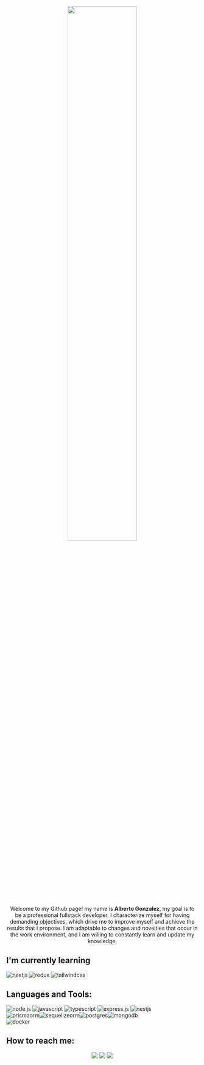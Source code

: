 ## <p align="center"><img src="https://media.tenor.com/mGgWY8RkgYMAAAAC/hello-world.gif" width=60%/></p>

<p align="center" >
    Welcome to my Github page! my name is <strong>Alberto Gonzalez</strong>, my goal is to be a professional fullstack developer. I characterize myself for having demanding objectives, which drive me to improve myself and achieve the results that I propose. I am adaptable to changes and novelties that occur in the work environment, and I am willing to constantly learn and update my knowledge.
  <br/>
</p>

## I'm currently learning
<img src="https://img.shields.io/badge/Next.js-000000.svg?style=for-the-badge&logo=nextdotjs&logoColor=white" alt="nextjs"> 
<img src="https://img.shields.io/badge/Redux-764ABC.svg?style=for-the-badge&logo=Redux&logoColor=white" alt="redux"> 
<img src="https://img.shields.io/badge/Tailwind%20CSS-06B6D4.svg?style=for-the-badge&logo=Tailwind-CSS&logoColor=white" alt="tailwindcss"> 

## Languages and Tools:
<img src="https://img.shields.io/badge/Node.js-339933.svg?style=for-the-badge&logo=nodedotjs&logoColor=white" alt="node.js">
<img src="https://img.shields.io/badge/JavaScript-F7DF1E.svg?style=for-the-badge&logo=JavaScript&logoColor=black" alt="javascript">
<img src="https://img.shields.io/badge/TypeScript-3178C6.svg?style=for-the-badge&logo=TypeScript&logoColor=white" alt="typescript">
<img src="https://img.shields.io/badge/express.js-%23404d59.svg?style=for-the-badge&logo=express&logoColor=%2361DAFB" alt="express.js">
<img src="https://img.shields.io/badge/NestJS-E0234E.svg?style=for-the-badge&logo=NestJS&logoColor=white" alt="nestjs">
<div style="display:flex;">
    <img src="https://img.shields.io/badge/Prisma-2D3748.svg?style=for-the-badge&logo=Prisma&logoColor=white" alt="prismaorm">
    <img src="https://img.shields.io/badge/Sequelize-52B0E7.svg?style=for-the-badge&logo=Sequelize&logoColor=white" alt="sequelizeorm">
    <img src="https://img.shields.io/badge/PostgreSQL-4169E1.svg?style=for-the-badge&logo=PostgreSQL&logoColor=white" alt="postgres">
    <img src="https://img.shields.io/badge/MongoDB-47A248.svg?style=for-the-badge&logo=MongoDB&logoColor=white" alt="mongodb">
</div>
<img src="https://img.shields.io/badge/Docker-2496ED.svg?style=for-the-badge&logo=Docker&logoColor=white" alt="docker">

## How to reach me:

<div align='center'>
<a href="mailto:albertogonzalezmantilla@gmail.com"> <img src="https://img.shields.io/badge/Gmail-D14836?style=for-the-badge&logo=gmail&logoColor=white"/></a>
<a href="https://www.linkedin.com/in/albertoagonzalezm"> <img src="https://img.shields.io/badge/LinkedIn-0077B5?style=for-the-badge&logo=linkedin&logoColor=white" /></a>
<a href="wa.me/573177124702"> <img src="https://img.shields.io/badge/WhatsApp-25D366?style=for-the-badge&logo=whatsapp&logoColor=white" /></a>
</div>
</div>
